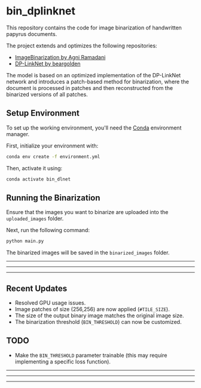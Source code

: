 
# bin_dplinknet

This repository contains the code for image binarization of handwritten papyrus documents.

The project extends and optimizes the following repositories:
- [ImageBinarization by Agni Ramadani](https://github.com/agniramadani/ImageBinarization)
- [DP-LinkNet by beargolden](https://github.com/beargolden/DP-LinkNet)

The model is based on an optimized implementation of the DP-LinkNet network and introduces a patch-based method for binarization, where the document is processed in patches and then reconstructed from the binarized versions of all patches.

## Setup Environment

To set up the working environment, you'll need the [Conda](https://docs.conda.io/projects/conda/en/latest/user-guide/getting-started.html) environment manager.

First, initialize your environment with:
```bash
conda env create -f environment.yml
```

Then, activate it using:
```bash
conda activate bin_dlnet
```

## Running the Binarization

Ensure that the images you want to binarize are uploaded into the `uploaded_images` folder.

Next, run the following command:
```bash
python main.py
```

The binarized images will be saved in the `binarized_images` folder.


---
---
----
## Recent Updates
- Resolved GPU usage issues.
- Image patches of size (256,256) are now applied (`#TILE_SIZE`).
- The size of the output binary image matches the original image size.
- The binarization threshold (`BIN_THRESHOLD`) can now be customized.

## TODO
- Make the `BIN_THRESHOLD` parameter trainable (this may require implementing a specific loss function).

---
---
---
